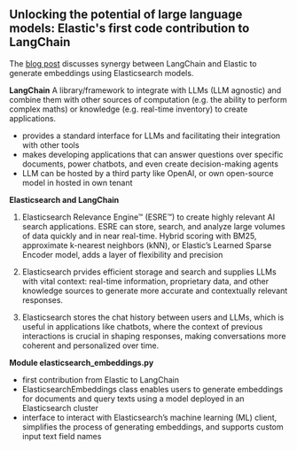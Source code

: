 
## Unlocking the potential of large language models: Elastic's first code contribution to LangChain
The [blog post](https://www.elastic.co/blog/large-language-models-elastic-code-langchain)  discusses synergy between LangChain and Elastic to generate embeddings using Elasticsearch models.


**LangChain**
A library/framework to integrate with LLMs (LLM agnostic) and combine them with other sources of computation (e.g. the ability to perform complex maths) or knowledge (e.g. real-time inventory) to create applications.
   * provides a standard interface for LLMs and facilitating their integration with other tools
   * makes developing applications that can answer questions over specific documents, power chatbots, and even create decision-making agents
   * LLM can be hosted by a third party like OpenAI, or own open-source model in hosted in own tenant


**Elasticsearch and LangChain**
1. Elasticsearch Relevance Engine™ (ESRE™) to create highly relevant AI search applications. ESRE can store, search, and analyze large volumes of data quickly and in near real-time. Hybrid scoring with BM25, approximate k-nearest neighbors (kNN), or Elastic’s Learned Sparse Encoder model, adds a layer of flexibility and precision


2. Elasticsearch prvides efficient storage and search and supplies LLMs with vital context: real-time information, proprietary data, and other knowledge sources to generate more accurate and contextually relevant responses.


3. Elasticsearch stores the chat history between users and LLMs, which is useful in applications like chatbots, where the context of previous interactions is crucial in shaping responses, making conversations more coherent and personalized over time.


**Module elasticsearch_embeddings.py**
* first contribution from Elastic to LangChain
* ElasticsearchEmbeddings class enables users to generate embeddings for documents and query texts using a model deployed in an Elasticsearch cluster
* interface to interact with Elasticsearch’s machine learning (ML) client, simplifies the process of generating embeddings, and supports custom input text field names


